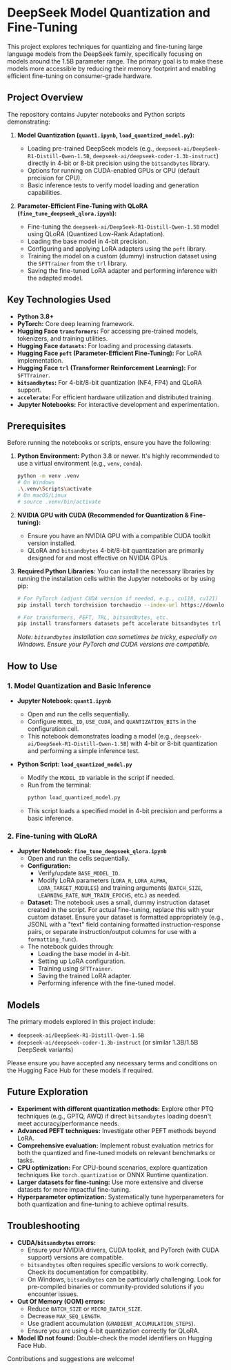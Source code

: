 # DeepSeek Model Quantization and Fine-Tuning

This project explores techniques for quantizing and fine-tuning large language models from the DeepSeek family, specifically focusing on models around the 1.5B parameter range. The primary goal is to make these models more accessible by reducing their memory footprint and enabling efficient fine-tuning on consumer-grade hardware.

## Project Overview

The repository contains Jupyter notebooks and Python scripts demonstrating:

1.  **Model Quantization (`quant1.ipynb`, `load_quantized_model.py`):**
    *   Loading pre-trained DeepSeek models (e.g., `deepseek-ai/DeepSeek-R1-Distill-Qwen-1.5B`, `deepseek-ai/deepseek-coder-1.3b-instruct`) directly in 4-bit or 8-bit precision using the `bitsandbytes` library.
    *   Options for running on CUDA-enabled GPUs or CPU (default precision for CPU).
    *   Basic inference tests to verify model loading and generation capabilities.

2.  **Parameter-Efficient Fine-Tuning with QLoRA (`fine_tune_deepseek_qlora.ipynb`):**
    *   Fine-tuning the `deepseek-ai/DeepSeek-R1-Distill-Qwen-1.5B` model using QLoRA (Quantized Low-Rank Adaptation).
    *   Loading the base model in 4-bit precision.
    *   Configuring and applying LoRA adapters using the `peft` library.
    *   Training the model on a custom (dummy) instruction dataset using the `SFTTrainer` from the `trl` library.
    *   Saving the fine-tuned LoRA adapter and performing inference with the adapted model.

## Key Technologies Used

*   **Python 3.8+**
*   **PyTorch:** Core deep learning framework.
*   **Hugging Face `transformers`:** For accessing pre-trained models, tokenizers, and training utilities.
*   **Hugging Face `datasets`:** For loading and processing datasets.
*   **Hugging Face `peft` (Parameter-Efficient Fine-Tuning):** For LoRA implementation.
*   **Hugging Face `trl` (Transformer Reinforcement Learning):** For `SFTTrainer`.
*   **`bitsandbytes`:** For 4-bit/8-bit quantization (NF4, FP4) and QLoRA support.
*   **`accelerate`:** For efficient hardware utilization and distributed training.
*   **Jupyter Notebooks:** For interactive development and experimentation.

## Prerequisites

Before running the notebooks or scripts, ensure you have the following:

1.  **Python Environment:** Python 3.8 or newer. It's highly recommended to use a virtual environment (e.g., `venv`, `conda`).
    ```bash
    python -m venv .venv
    # On Windows
    .\.venv\Scripts\activate
    # On macOS/Linux
    # source .venv/bin/activate
    ```

2.  **NVIDIA GPU with CUDA (Recommended for Quantization & Fine-tuning):**
    *   Ensure you have an NVIDIA GPU with a compatible CUDA toolkit version installed.
    *   QLoRA and `bitsandbytes` 4-bit/8-bit quantization are primarily designed for and most effective on NVIDIA GPUs.

3.  **Required Python Libraries:**
    You can install the necessary libraries by running the installation cells within the Jupyter notebooks or by using pip:
    ```bash
    # For PyTorch (adjust CUDA version if needed, e.g., cu118, cu121)
    pip install torch torchvision torchaudio --index-url https://download.pytorch.org/whl/cu121

    # For transformers, PEFT, TRL, bitsandbytes, etc.
    pip install transformers datasets peft accelerate bitsandbytes trl sentencepiece scipy
    ```
    *Note: `bitsandbytes` installation can sometimes be tricky, especially on Windows. Ensure your PyTorch and CUDA versions are compatible.*

## How to Use

### 1. Model Quantization and Basic Inference

*   **Jupyter Notebook: `quant1.ipynb`**
    *   Open and run the cells sequentially.
    *   Configure `MODEL_ID`, `USE_CUDA`, and `QUANTIZATION_BITS` in the configuration cell.
    *   This notebook demonstrates loading a model (e.g., `deepseek-ai/DeepSeek-R1-Distill-Qwen-1.5B`) with 4-bit or 8-bit quantization and performing a simple inference test.

*   **Python Script: `load_quantized_model.py`**
    *   Modify the `MODEL_ID` variable in the script if needed.
    *   Run from the terminal:
        ```bash
        python load_quantized_model.py
        ```
    *   This script loads a specified model in 4-bit precision and performs a basic inference.

### 2. Fine-tuning with QLoRA

*   **Jupyter Notebook: `fine_tune_deepseek_qlora.ipynb`**
    *   Open and run the cells sequentially.
    *   **Configuration:**
        *   Verify/update `BASE_MODEL_ID`.
        *   Modify LoRA parameters (`LORA_R`, `LORA_ALPHA`, `LORA_TARGET_MODULES`) and training arguments (`BATCH_SIZE`, `LEARNING_RATE`, `NUM_TRAIN_EPOCHS`, etc.) as needed.
    *   **Dataset:** The notebook uses a small, dummy instruction dataset created in the script. For actual fine-tuning, replace this with your custom dataset. Ensure your dataset is formatted appropriately (e.g., JSONL with a "text" field containing formatted instruction-response pairs, or separate instruction/output columns for use with a `formatting_func`).
    *   The notebook guides through:
        *   Loading the base model in 4-bit.
        *   Setting up LoRA configuration.
        *   Training using `SFTTrainer`.
        *   Saving the trained LoRA adapter.
        *   Performing inference with the fine-tuned model.

## Models

The primary models explored in this project include:

*   `deepseek-ai/DeepSeek-R1-Distill-Qwen-1.5B`
*   `deepseek-ai/deepseek-coder-1.3b-instruct` (or similar 1.3B/1.5B DeepSeek variants)

Please ensure you have accepted any necessary terms and conditions on the Hugging Face Hub for these models if required.

## Future Exploration

*   **Experiment with different quantization methods:** Explore other PTQ techniques (e.g., GPTQ, AWQ) if direct `bitsandbytes` loading doesn't meet accuracy/performance needs.
*   **Advanced PEFT techniques:** Investigate other PEFT methods beyond LoRA.
*   **Comprehensive evaluation:** Implement robust evaluation metrics for both the quantized and fine-tuned models on relevant benchmarks or tasks.
*   **CPU optimization:** For CPU-bound scenarios, explore quantization techniques like `torch.quantization` or ONNX Runtime quantization.
*   **Larger datasets for fine-tuning:** Use more extensive and diverse datasets for more impactful fine-tuning.
*   **Hyperparameter optimization:** Systematically tune hyperparameters for both quantization and fine-tuning to achieve optimal results.

## Troubleshooting

*   **CUDA/`bitsandbytes` errors:**
    *   Ensure your NVIDIA drivers, CUDA toolkit, and PyTorch (with CUDA support) versions are compatible.
    *   `bitsandbytes` often requires specific versions to work correctly. Check its documentation for compatibility.
    *   On Windows, `bitsandbytes` can be particularly challenging. Look for pre-compiled binaries or community-provided solutions if you encounter issues.
*   **Out Of Memory (OOM) errors:**
    *   Reduce `BATCH_SIZE` or `MICRO_BATCH_SIZE`.
    *   Decrease `MAX_SEQ_LENGTH`.
    *   Use gradient accumulation (`GRADIENT_ACCUMULATION_STEPS`).
    *   Ensure you are using 4-bit quantization correctly for QLoRA.
*   **Model ID not found:** Double-check the model identifiers on Hugging Face Hub.

Contributions and suggestions are welcome!
